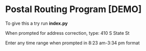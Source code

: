# Postal Routing Program [DEMO]

To give this a try run <strong>index.py</strong>

When prompted for address correction, type: 410 S State St

Enter any time range when prompted in 8:23 am-3:34 pm format
